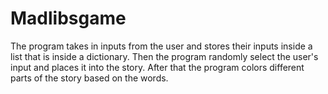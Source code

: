 # Madlibsgame
The program takes in inputs from the user and stores their inputs inside a list that is inside a dictionary.
Then the program randomly select the user's input and places it into the story. After that the program colors different
parts of the story based on the words. 
